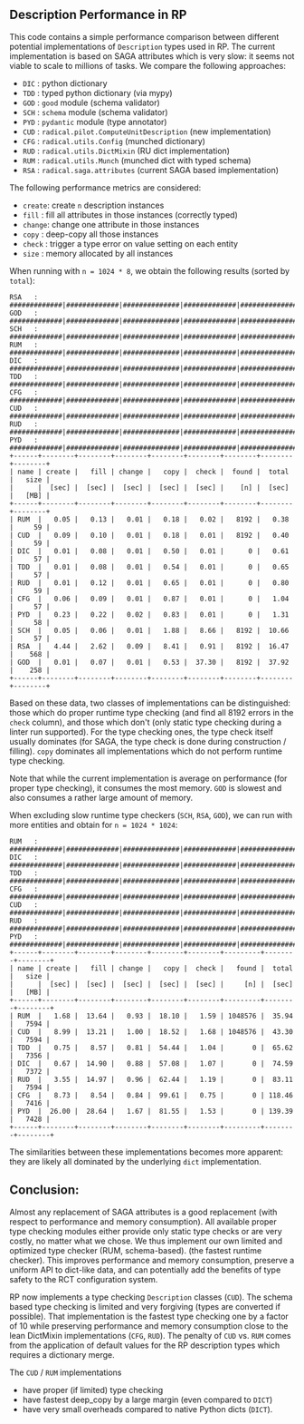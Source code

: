 
Description Performance in RP
-----------------------------

This code contains a simple performance comparison between different potential
implementations of `Description` types used in RP.  The current implementation
is based on SAGA attributes which is very slow: it seems not viable to scale to
millions of tasks.  We compare the following approaches:

  - `DIC`  : python dictionary
  - `TDD`  : typed python dictionary (via mypy)
  - `GOD`  : `good` module (schema validator)
  - `SCH`  : `schema` module (schema validator)
  - `PYD`  : `pydantic` module (type annotator)
  - `CUD`  : `radical.pilot.ComputeUnitDescription` (new implementation)
  - `CFG`  : `radical.utils.Config` (munched dictionary)
  - `RUD`  : `radical.utils.DictMixin` (RU dict implementation)
  - `RUM`  : `radical.utils.Munch` (munched dict with typed schema)
  - `RSA`  : `radical.saga.attributes` (current SAGA based implementation)

The following performance metrics are considered:

  - `create`: create `n` description instances
  - `fill`  : fill all attributes in those instances (correctly typed)
  - `change`: change one attribute in those instances
  - `copy`  : deep-copy all those instances
  - `check` : trigger a type error on value setting on each entity
  - `size`  : memory allocated by all instances

When running with `n = 1024 * 8`, we obtain the following results (sorted by
`total`):

```
RSA   : #############|#############|##############|#############|###############
GOD   : #############|#############|##############|#############|###############
SCH   : #############|#############|##############|#############|###############
RUM   : #############|#############|##############|#############|###############
DIC   : #############|#############|##############|#############|###############
TDD   : #############|#############|##############|#############|###############
CFG   : #############|#############|##############|#############|###############
CUD   : #############|#############|##############|#############|###############
RUD   : #############|#############|##############|#############|###############
PYD   : #############|#############|##############|#############|###############
+------+--------+--------+--------+--------+--------+--------+--------+--------+
| name | create |   fill | change |   copy |  check |  found |  total |   size |
|      |  [sec] |  [sec] |  [sec] |  [sec] |  [sec] |    [n] |  [sec] |   [MB] |
+------+--------+--------+--------+--------+--------+--------+--------+--------+
| RUM  |   0.05 |   0.13 |   0.01 |   0.18 |   0.02 |   8192 |   0.38 |     59 |
| CUD  |   0.09 |   0.10 |   0.01 |   0.18 |   0.01 |   8192 |   0.40 |     59 |
| DIC  |   0.01 |   0.08 |   0.01 |   0.50 |   0.01 |      0 |   0.61 |     57 |
| TDD  |   0.01 |   0.08 |   0.01 |   0.54 |   0.01 |      0 |   0.65 |     57 |
| RUD  |   0.01 |   0.12 |   0.01 |   0.65 |   0.01 |      0 |   0.80 |     59 |
| CFG  |   0.06 |   0.09 |   0.01 |   0.87 |   0.01 |      0 |   1.04 |     57 |
| PYD  |   0.23 |   0.22 |   0.02 |   0.83 |   0.01 |      0 |   1.31 |     58 |
| SCH  |   0.05 |   0.06 |   0.01 |   1.88 |   8.66 |   8192 |  10.66 |     57 |
| RSA  |   4.44 |   2.62 |   0.09 |   8.41 |   0.91 |   8192 |  16.47 |    568 |
| GOD  |   0.01 |   0.07 |   0.01 |   0.53 |  37.30 |   8192 |  37.92 |    258 |
+------+--------+--------+--------+--------+--------+--------+--------+--------+
```

Based on these data, two classes of implementations can be distinguished: those
which do proper runtime type checking (and find all 8192 errors in the `check`
column), and those which don't (only static type checking during a linter run
supported).  For the type checking ones, the type check itself usually dominates
(for SAGA, the type check is done during construction / filling).  `copy`
dominates all implementations which do not perform runtime type checking.

Note that while the current implementation is average on performance (for proper
type checking), it consumes the most memory.  `GOD` is slowest and also consumes
a rather large amount of memory.

When excluding slow runtime type checkers (`SCH`, `RSA`, `GOD`), we can run with
more entities and obtain for `n = 1024 * 1024`:

```
RUM   : #############|#############|##############|#############|###############
DIC   : #############|#############|##############|#############|###############
TDD   : #############|#############|##############|#############|###############
CFG   : #############|#############|##############|#############|###############
CUD   : #############|#############|##############|#############|###############
RUD   : #############|#############|##############|#############|###############
PYD   : #############|#############|##############|#############|###############
+------+--------+--------+--------+--------+--------+---------+--------+--------+
| name | create |   fill | change |   copy |  check |   found |  total |   size |
|      |  [sec] |  [sec] |  [sec] |  [sec] |  [sec] |     [n] |  [sec] |   [MB] |
+------+--------+--------+--------+--------+--------+---------+--------+--------+
| RUM  |   1.68 |  13.64 |   0.93 |  18.10 |   1.59 | 1048576 |  35.94 |   7594 |
| CUD  |   8.99 |  13.21 |   1.00 |  18.52 |   1.68 | 1048576 |  43.30 |   7594 |
| TDD  |   0.75 |   8.57 |   0.81 |  54.44 |   1.04 |       0 |  65.62 |   7356 |
| DIC  |   0.67 |  14.90 |   0.88 |  57.08 |   1.07 |       0 |  74.59 |   7372 |
| RUD  |   3.55 |  14.97 |   0.96 |  62.44 |   1.19 |       0 |  83.11 |   7594 |
| CFG  |   8.73 |   8.54 |   0.84 |  99.61 |   0.75 |       0 | 118.46 |   7416 |
| PYD  |  26.00 |  28.64 |   1.67 |  81.55 |   1.53 |       0 | 139.39 |   7428 |
+------+--------+--------+--------+--------+--------+---------+--------+--------+
```

The similarities between these implementations becomes more apparent: they
are likely all dominated by the underlying `dict` implementation.
      
      
Conclusion:
-----------

Almost any replacement of SAGA attributes is a good replacement (with respect
to performance and memory consumption).  All available proper type checking
modules either provide only static type checks or are very costly, no matter
what we chose.  We thus implement our own limited and optimized type checker
(RUM, schema-based).  (the fastest runtime checker).  This improves performance
and memory consumption, preserve a uniform API to dict-like data, and can
potentially add the benefits of type safety to the RCT configuration system.


RP now implements a type checking `Description` classes (`CUD`).  The schema
based type checking is limited and very forgiving (types are converted if
possible).  That implementation is the fastest type checking one by a factor of
10 while preserving performance and memory consumption close to the lean
DictMixin implementations (`CFG`, `RUD`).  The penalty of `CUD` vs. `RUM` comes
from the application of default values for the RP description types which
requires a dictionary merge.

The `CUD` / `RUM` implementations
  - have proper (if limited) type checking
  - have fastest deep_copy by a large margin (even compared to `DICT`)
  - have very small overheads compared to native Python dicts (`DICT`).


